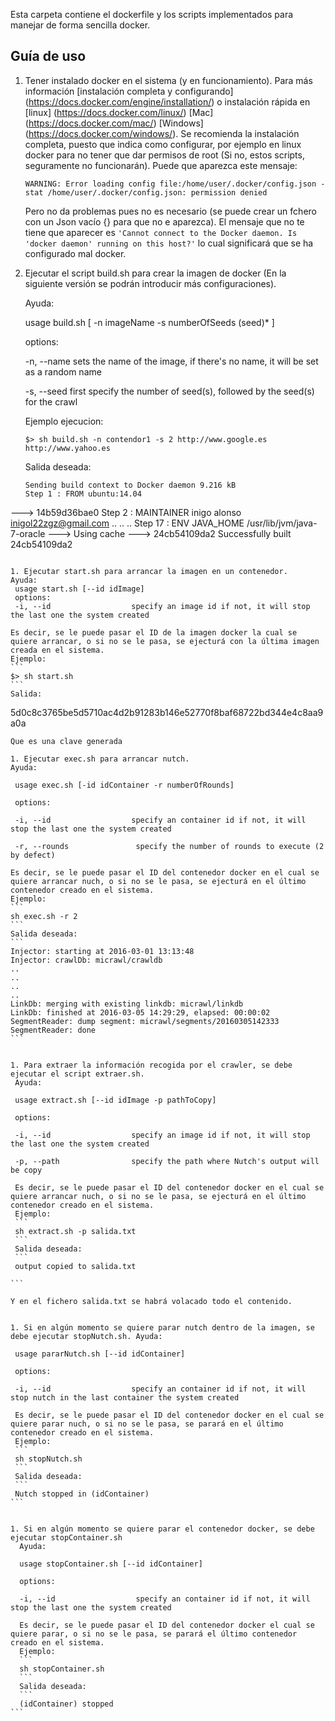 Esta carpeta contiene el dockerfile y los scripts implementados para manejar de forma sencilla docker.

## Guía de uso

1. Tener instalado docker en el sistema (y en funcionamiento). Para más información [instalación completa y configurando] (https://docs.docker.com/engine/installation/) o instalación rápida en [linux] (https://docs.docker.com/linux/) [Mac] (https://docs.docker.com/mac/) [Windows] (https://docs.docker.com/windows/).  Se recomienda la instalación completa, puesto que indica como configurar, por ejemplo en linux docker para no tener que dar permisos de root (Si no, estos scripts, seguramente no funcionarán).
   Puede que aparezca este mensaje:
   ```
   WARNING: Error loading config file:/home/user/.docker/config.json - stat /home/user/.docker/config.json: permission denied
   ```

   Pero no da problemas pues no es necesario (se puede crear un fchero con un Json vacío {}  para que no e aparezca).
   El mensaje que no te tiene que aparecer es `'Cannot connect to the Docker daemon. Is 'docker daemon' running on this host?'` lo cual significará que se ha configurado mal docker.


1. Ejecutar el script build.sh para crear la imagen de docker (En la siguiente versión se podrán introducir más configuraciones).

   Ayuda:

   usage build.sh [ -n imageName -s numberOfSeeds (seed)* ]

    options:

    -n, --name                  sets the name of the image, if there's no name, it will be set as a random name

    -s, --seed                  first specify the number of seed(s), followed by the seed(s) for the crawl

   Ejemplo ejecucion:
   ```
   $> sh build.sh -n contendor1 -s 2 http://www.google.es http://www.yahoo.es
   ```
   Salida deseada:
   ```
   Sending build context to Docker daemon 9.216 kB
   Step 1 : FROM ubuntu:14.04
  ---> 14b59d36bae0
   Step 2 : MAINTAINER inigo alonso <inigol22zgz@gmail.com>
   ..
   ..
   ..
   Step 17 : ENV JAVA_HOME /usr/lib/jvm/java-7-oracle
   ---> Using cache
   ---> 24cb54109da2
   Successfully built 24cb54109da2
   ````

1. Ejecutar start.sh para arrancar la imagen en un contenedor.
   Ayuda:
    usage start.sh [--id idImage]
    options:
    -i, --id                  specify an image id if not, it will stop the last one the system created

   Es decir, se le puede pasar el ID de la imagen docker la cual se quiere arrancar, o si no se le pasa, se ejecturá con la última imagen creada en el sistema.
   Ejemplo:
   ```
   $> sh start.sh
   ```
   Salida:
   ````
   5d0c8c3765be5d5710ac4d2b91283b146e52770f8baf68722bd344e4c8aa9a0a
   ````
   Que es una clave generada

1. Ejecutar exec.sh para arrancar nutch.
   Ayuda:

    usage exec.sh [-id idContainer -r numberOfRounds]

    options:

    -i, --id                  specify an container id if not, it will stop the last one the system created

    -r, --rounds               specify the number of rounds to execute (2 by defect)

   Es decir, se le puede pasar el ID del contenedor docker en el cual se quiere arrancar nuch, o si no se le pasa, se ejecturá en el último contenedor creado en el sistema.
   Ejemplo:
   ```
   sh exec.sh -r 2
   ```
   Salida deseada:
   ```
   Injector: starting at 2016-03-01 13:13:48
   Injector: crawlDb: micrawl/crawldb
   ..
   ..
   ..
   ..
   LinkDb: merging with existing linkdb: micrawl/linkdb
   LinkDb: finished at 2016-03-05 14:29:29, elapsed: 00:00:02
   SegmentReader: dump segment: micrawl/segments/20160305142333
   SegmentReader: done
 ```


 1. Para extraer la información recogida por el crawler, se debe ejecutar el script extraer.sh.
    Ayuda:

    usage extract.sh [--id idImage -p pathToCopy]

    options:

    -i, --id                  specify an image id if not, it will stop the last one the system created

    -p, --path                specify the path where Nutch's output will be copy

    Es decir, se le puede pasar el ID del contenedor docker en el cual se quiere arrancar nuch, o si no se le pasa, se ejecturá en el último contenedor creado en el sistema.
    Ejemplo:
    ```
    sh extract.sh -p salida.txt
    ```
    Salida deseada:
    ```
    output copied to salida.txt

  ```

  Y en el fichero salida.txt se habrá volacado todo el contenido.


 1. Si en algún momento se quiere parar nutch dentro de la imagen, se debe ejecutar stopNutch.sh. Ayuda:

    usage pararNutch.sh [--id idContainer]

    options:

    -i, --id                  specify an container id if not, it will stop nutch in the last container the system created

    Es decir, se le puede pasar el ID del contenedor docker en el cual se quiere parar nuch, o si no se le pasa, se parará en el último contenedor creado en el sistema.
    Ejemplo:
    ```
    sh stopNutch.sh
    ```
    Salida deseada:
    ```
    Nutch stopped in (idContainer)
  ```


  1. Si en algún momento se quiere parar el contenedor docker, se debe ejecutar stopContainer.sh
     Ayuda:

     usage stopContainer.sh [--id idContainer]

     options:

     -i, --id                  specify an container id if not, it will stop the last one the system created

     Es decir, se le puede pasar el ID del contenedor docker el cual se quiere parar, o si no se le pasa, se parará el último contenedor creado en el sistema.
     Ejemplo:
     ```
     sh stopContainer.sh
     ```
     Salida deseada:
     ```
     (idContainer) stopped
   ```
